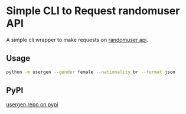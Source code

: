# Simple CLI to Request randomuser API
A simple cli wrapper to make requests on [randomuser api](https://randomuser.me/).


## Usage
```bash
python -m usergen --gender female --nationality br --format json
```

## PyPI
[usergen repo on pypi](https://pypi.org/project/usergen/)
